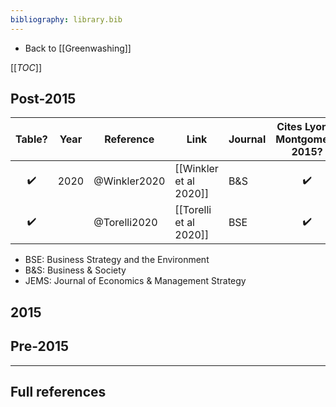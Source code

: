```yaml
---
bibliography: library.bib
---
```


* Back to [[Greenwashing]]

[[_TOC_]]

## Post-2015

Table?              | Year  | Reference     | Link                      | Journal   | Cites Lyon & Montgomery 2015?
:-:                 | ---   | -------       | ----                      | ---       | :-:
:heavy_check_mark:  | 2020  | @Winkler2020  | [[Winkler et al 2020]]    | B&S       | :heavy_check_mark:
:heavy_check_mark:  |       | @Torelli2020  | [[Torelli et al 2020]]    | BSE       | :heavy_check_mark:

* BSE: Business Strategy and the Environment
* B&S: Business & Society
* JEMS: Journal of Economics & Management Strategy

## 2015

## Pre-2015

---

## Full references